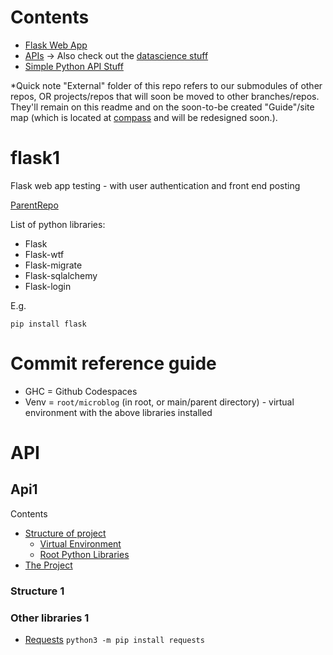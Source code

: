 # Contents
* [Flask Web App](#flask1)
* [APIs](#api) -> Also check out the [datascience stuff](https://github.com/signal-k/flask1/issues/8)
* [Simple Python API Stuff](#api1)

*Quick note
"External" folder of this repo refers to our submodules of other repos, OR projects/repos that will soon be moved to other branches/repos. They'll remain on this readme and on the soon-to-be created "Guide"/site map (which is located at [compass](http://ar.skinetics.tech/stellarios/compass) and will be redesigned soon.).

# flask1
Flask web app testing - with user authentication and front end posting

[ParentRepo](https://github.com/acord-robotics/datascience)

List of python libraries:
* Flask
* Flask-wtf
* Flask-migrate
* Flask-sqlalchemy
* Flask-login

E.g.
```
pip install flask 
```

# Commit reference guide
* GHC = Github Codespaces
* Venv = `root/microblog` (in root, or main/parent directory) - virtual environment with the above libraries installed

# API
## Api1

Contents
* [Structure of project](#structure-1)
    * [Virtual Environment](#venv-1)
    * [Root Python Libraries](#other-libraries-1)
* [The Project](https://github.com/signal-k/flask1/tree/main/api/1)

### Structure 1

### Other libraries 1

* [Requests](https://realpython.com/python-requests/)
`python3 -m pip install requests`
